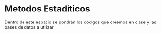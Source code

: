 # Metodos Estadíticos
Dentro de este espacio se pondrán los códigos que creemos en clase y las bases de datos a utilizar
